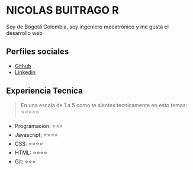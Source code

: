# NICOLAS BUITRAGO R

Soy de Bogotá Colombia, soy ingeniero mecatrónico y me gusta el desarrollo web

## Perfiles sociales

- [Github](https://github.com/nicbuirod)
- [Linkedin](https://www.linkedin.com/in/nicolas-buitrago-b0bb25109/)


## Experiencia Tecnica
> En una escala de 1 a 5 como te sientes tecnicamente en esto temas:  ⭐️⭐️⭐️⭐️⭐️

- Programacion: ⭐️⭐️⭐️
- Javascript: ⭐️⭐️⭐️⭐️
- CSS: ⭐️⭐️⭐️⭐️
- HTML: ⭐️⭐️⭐️⭐️
- Git: ⭐️⭐️⭐️